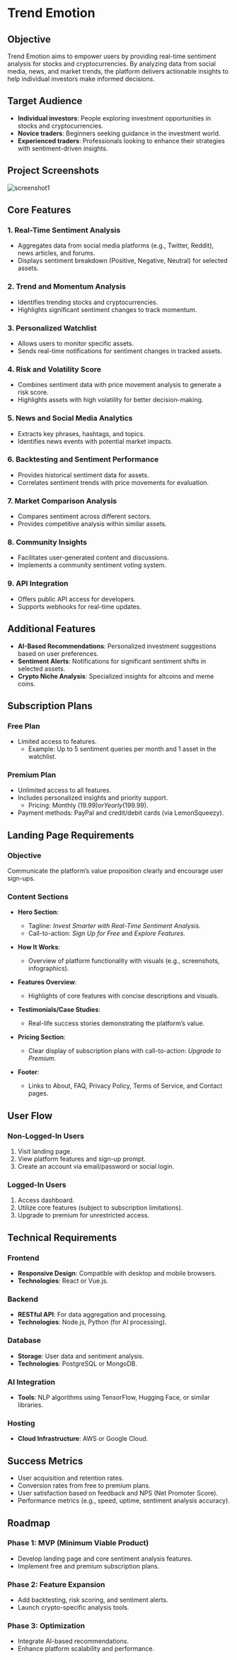 # Trend Emotion

## Objective
Trend Emotion aims to empower users by providing real-time sentiment analysis for stocks and cryptocurrencies. By analyzing data from social media, news, and market trends, the platform delivers actionable insights to help individual investors make informed decisions.

## Target Audience
- **Individual investors**: People exploring investment opportunities in stocks and cryptocurrencies.
- **Novice traders**: Beginners seeking guidance in the investment world.
- **Experienced traders**: Professionals looking to enhance their strategies with sentiment-driven insights.

## Project Screenshots

![screenshot1](https://github.com/user-attachments/assets/2e53a891-5734-41e1-a477-98dc4853dd78)


## Core Features
### 1. Real-Time Sentiment Analysis
- Aggregates data from social media platforms (e.g., Twitter, Reddit), news articles, and forums.
- Displays sentiment breakdown (Positive, Negative, Neutral) for selected assets.

### 2. Trend and Momentum Analysis
- Identifies trending stocks and cryptocurrencies.
- Highlights significant sentiment changes to track momentum.

### 3. Personalized Watchlist
- Allows users to monitor specific assets.
- Sends real-time notifications for sentiment changes in tracked assets.

### 4. Risk and Volatility Score
- Combines sentiment data with price movement analysis to generate a risk score.
- Highlights assets with high volatility for better decision-making.

### 5. News and Social Media Analytics
- Extracts key phrases, hashtags, and topics.
- Identifies news events with potential market impacts.

### 6. Backtesting and Sentiment Performance
- Provides historical sentiment data for assets.
- Correlates sentiment trends with price movements for evaluation.

### 7. Market Comparison Analysis
- Compares sentiment across different sectors.
- Provides competitive analysis within similar assets.

### 8. Community Insights
- Facilitates user-generated content and discussions.
- Implements a community sentiment voting system.

### 9. API Integration
- Offers public API access for developers.
- Supports webhooks for real-time updates.

## Additional Features
- **AI-Based Recommendations**: Personalized investment suggestions based on user preferences.
- **Sentiment Alerts**: Notifications for significant sentiment shifts in selected assets.
- **Crypto Niche Analysis**: Specialized insights for altcoins and meme coins.

## Subscription Plans
### Free Plan
- Limited access to features.
  - Example: Up to 5 sentiment queries per month and 1 asset in the watchlist.

### Premium Plan
- Unlimited access to all features.
- Includes personalized insights and priority support.
  - Pricing: Monthly ($19.99) or Yearly ($199.99).
- Payment methods: PayPal and credit/debit cards (via LemonSqueezy).

## Landing Page Requirements
### Objective
Communicate the platform’s value proposition clearly and encourage user sign-ups.

### Content Sections
- **Hero Section**:
  - Tagline: *Invest Smarter with Real-Time Sentiment Analysis.*
  - Call-to-action: *Sign Up for Free* and *Explore Features.*

- **How It Works**:
  - Overview of platform functionality with visuals (e.g., screenshots, infographics).

- **Features Overview**:
  - Highlights of core features with concise descriptions and visuals.

- **Testimonials/Case Studies**:
  - Real-life success stories demonstrating the platform’s value.

- **Pricing Section**:
  - Clear display of subscription plans with call-to-action: *Upgrade to Premium.*

- **Footer**:
  - Links to About, FAQ, Privacy Policy, Terms of Service, and Contact pages.

## User Flow
### Non-Logged-In Users
1. Visit landing page.
2. View platform features and sign-up prompt.
3. Create an account via email/password or social login.

### Logged-In Users
1. Access dashboard.
2. Utilize core features (subject to subscription limitations).
3. Upgrade to premium for unrestricted access.

## Technical Requirements
### Frontend
- **Responsive Design**: Compatible with desktop and mobile browsers.
- **Technologies**: React or Vue.js.

### Backend
- **RESTful API**: For data aggregation and processing.
- **Technologies**: Node.js, Python (for AI processing).

### Database
- **Storage**: User data and sentiment analysis.
- **Technologies**: PostgreSQL or MongoDB.

### AI Integration
- **Tools**: NLP algorithms using TensorFlow, Hugging Face, or similar libraries.

### Hosting
- **Cloud Infrastructure**: AWS or Google Cloud.

## Success Metrics
- User acquisition and retention rates.
- Conversion rates from free to premium plans.
- User satisfaction based on feedback and NPS (Net Promoter Score).
- Performance metrics (e.g., speed, uptime, sentiment analysis accuracy).

## Roadmap
### Phase 1: MVP (Minimum Viable Product)
- Develop landing page and core sentiment analysis features.
- Implement free and premium subscription plans.

### Phase 2: Feature Expansion
- Add backtesting, risk scoring, and sentiment alerts.
- Launch crypto-specific analysis tools.

### Phase 3: Optimization
- Integrate AI-based recommendations.
- Enhance platform scalability and performance.

